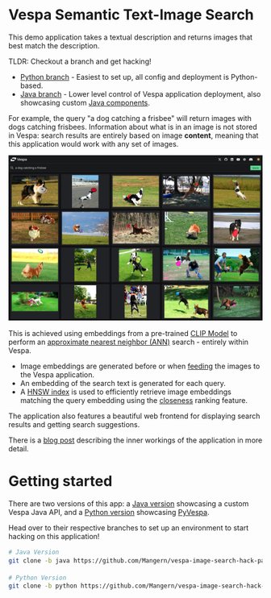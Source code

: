 # Vespa Semantic Text-Image Search

This demo application takes a textual description and returns images that best match the description.

TLDR: Checkout a branch and get hacking!

- [Python branch](https://github.com/Mangern/vespa-image-search-hack-pack/tree/python) - Easiest to set up, all config and deployment is Python-based.
- [Java branch](https://github.com/Mangern/vespa-image-search-hack-pack/tree/java) - Lower level control of Vespa application deployment, also showcasing custom [Java components](https://docs.vespa.ai/en/jdisc/).

For example, the query "a dog catching a frisbee" will return images with dogs catching frisbees. Information 
about what is in an image is not stored in Vespa: search results are entirely based on image **content**, meaning 
that this application would work with any set of images.

![Dog Catching Frisbee](./sample-img/dog-catching-frisbee.png)

This is achieved using embeddings from a pre-trained [CLIP Model](https://openai.com/index/clip/) to perform an [approximate nearest neighbor (ANN)](https://docs.vespa.ai/en/nearest-neighbor-search.html) search - entirely within Vespa.

- Image embeddings are generated before or when [feeding](https://docs.vespa.ai/en/reads-and-writes.html) the images to the Vespa application.
- An embedding of the search text is generated for each query.
- A [HNSW index](https://arxiv.org/abs/1603.09320) is used to efficiently retrieve image embeddings matching the query embedding using the [closeness](https://docs.vespa.ai/en/reference/rank-features.html#closeness(name)) ranking feature.

The application also features a beautiful web frontend for displaying search results and getting search suggestions.

There is a [blog post](https://blog.vespa.ai/text-image-search/) describing the inner workings of the application in more detail.

# Getting started

There are two versions of this app: a [Java version](https://github.com/Mangern/vespa-image-search-hack-pack/tree/java) showcasing a custom Vespa Java API, and a [Python version](https://github.com/Mangern/vespa-image-search-hack-pack/tree/python) showcasing [PyVespa](https://pyvespa.readthedocs.io/en/latest/).

Head over to their respective branches to set up an environment to start hacking on this application!

```bash
# Java Version
git clone -b java https://github.com/Mangern/vespa-image-search-hack-pack.git

# Python Version
git clone -b python https://github.com/Mangern/vespa-image-search-hack-pack.git
```
